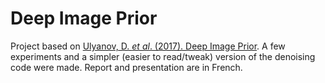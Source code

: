 # **Deep Image Prior**

Project based on [Ulyanov, D. _et al_. (2017). Deep Image Prior](https://dmitryulyanov.github.io/deep_image_prior). A few experiments and a simpler (easier to read/tweak) version of the denoising code were made. Report and presentation are in French.

